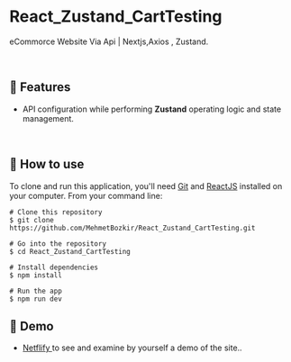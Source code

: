 # React_Zustand_CartTesting


eCommorce Website Via Api | Nextjs,Axios , Zustand.


<p align="center"> 

<br> 
  
  :wrench: Features 
  -----------------------------

  
- API configuration while performing <b>Zustand</b> operating logic and state management.
  
<br> 
 
  ## :book: How to use
To clone and run this application, you'll need [Git](https://git-scm.com/downloads) and [ReactJS](https://reactjs.org/docs/getting-started.html) installed on your computer. From your command line:

```
# Clone this repository
$ git clone https://github.com/MehmetBozkir/React_Zustand_CartTesting.git

# Go into the repository
$ cd React_Zustand_CartTesting

# Install dependencies
$ npm install

# Run the app
$ npm run dev
```
## :link: Demo
  - <a target="_blank" href="https://react-zustand-coffeshop.netlify.app/"> Netflify </a> to see and examine by yourself a demo of the site..

<br> 
